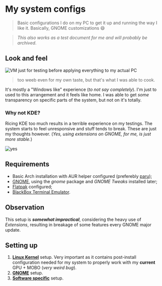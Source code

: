 ﻿# My system configs

> Basic configurations I do on my PC to get it up and running the way I like it. Basically, GNOME customizations :smile:

> *This also works as a test document for me and will probably be archived*.
## Look and feel
![VM just for testing before applying everything to my actual PC](https://preview.redd.it/gnome-my-first-rice-ever-v0-sw6p4n8ooijd1.png?width=1920&format=png&auto=webp&s=b690a2b9d1f8fd7231eee7b4f749a1817cfcd32a)
>too weeb even for my own taste, but that's what I was able to cook.

It's mostly a "Windows like" experience (*to not say completely*). I'm just to used to this arrangement and it feels like home. I was able to get *some* transparency on specific parts of the system, but not on it's totally. 

### **Why not KDE?** 
Ricing KDE too much results in a terrible experience on my testings. The system starts to feel unresponsive and stuff tends to break. These are just my thoughts however. (*Yes, using extensions on GNOME, for me, is just more stable.*)

![yes](https://media.discordapp.net/attachments/914717294020685855/1255863399552778261/1718955690256545.gif?ex=66cc75ef&is=66cb246f&hm=af7677682947a3fe6a42f97d7280410e6aa914739427e91485ddedd24985d2a2&=&width=410&height=245)

## Requirements

 - Basic Arch installation with AUR helper configured (preferebly [paru](https://github.com/Morganamilo/paru));
 - [GNOME](https://wiki.archlinux.org/title/GNOME), using the *gnome* package and *GNOME Tweaks* installed later;
 - [Flatpak](https://flatpak.org/setup/Arch) configured;
 - [BlackBox Terminal Emulator](https://flathub.org/apps/com.raggesilver.BlackBox).

## Observation
This setup is ***somewhat impractical***, considering the heavy use of *Extensions*, resulting in breakage of some features every GNOME major update. 

## Setting up

 1. [**Linux Kernel**](https://github.com/FelpohDutra/sysetup/blob/main/KERNEL.md) setup. Very important as it contains post-install configuration needed for my system to properly work with my **current** GPU + MOBO (*very weird bug*).
 2. [**GNOME**](https://github.com/FelpohDutra/sysetup/blob/main/GNOME.md) setup. 
 3. [**Software specific**](https://github.com/FelpohDutra/sysetup/blob/main/SOFTWARE.md) setup.

